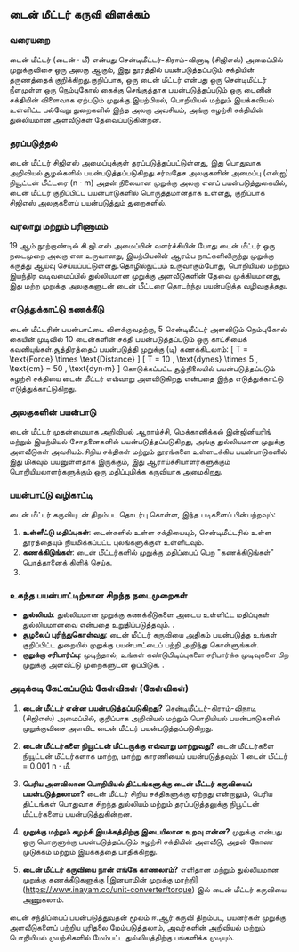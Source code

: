 ## டைன் மீட்டர் கருவி விளக்கம்

### வரையறை
டைன் மீட்டர் (டைன் · மீ) என்பது சென்டிமீட்டர்-கிராம்-வினாடி (சிஜிஎஸ்) அமைப்பில் முறுக்குவிசை ஒரு அலகு ஆகும், இது தூரத்தில் பயன்படுத்தப்படும் சக்தியின் தருணத்தைக் குறிக்கிறது.குறிப்பாக, ஒரு டைன் மீட்டர் என்பது ஒரு சென்டிமீட்டர் நீளமுள்ள ஒரு நெம்புகோல் கைக்கு செங்குத்தாக பயன்படுத்தப்படும் ஒரு டைனின் சக்தியின் விளைவாக ஏற்படும் முறுக்கு.இயற்பியல், பொறியியல் மற்றும் இயக்கவியல் உள்ளிட்ட பல்வேறு துறைகளில் இந்த அலகு அவசியம், அங்கு சுழற்சி சக்தியின் துல்லியமான அளவீடுகள் தேவைப்படுகின்றன.

### தரப்படுத்தல்
டைன் மீட்டர் சிஜிஎஸ் அமைப்புக்குள் தரப்படுத்தப்பட்டுள்ளது, இது பொதுவாக அறிவியல் சூழல்களில் பயன்படுத்தப்படுகிறது.சர்வதேச அலகுகளின் அமைப்பு (எஸ்ஐ) நியூட்டன் மீட்டரை (n · m) அதன் நிலையான முறுக்கு அலகு எனப் பயன்படுத்துகையில், டைன் மீட்டர் குறிப்பிட்ட பயன்பாடுகளில் பொருத்தமானதாக உள்ளது, குறிப்பாக சிஜிஎஸ் அலகுகளைப் பயன்படுத்தும் துறைகளில்.

### வரலாறு மற்றும் பரிணாமம்
19 ஆம் நூற்றாண்டில் சி.ஜி.எஸ் அமைப்பின் வளர்ச்சியின் போது டைன் மீட்டர் ஒரு நடைமுறை அலகு என உருவானது, இயற்பியலின் ஆரம்ப நாட்களிலிருந்து முறுக்கு கருத்து ஆய்வு செய்யப்பட்டுள்ளது.தொழில்நுட்பம் உருவாகும்போது, ​​பொறியியல் மற்றும் இயந்திர வடிவமைப்பில் துல்லியமான முறுக்கு அளவீடுகளின் தேவை முக்கியமானது, இது மற்ற முறுக்கு அலகுகளுடன் டைன் மீட்டரை தொடர்ந்து பயன்படுத்த வழிவகுத்தது.

### எடுத்துக்காட்டு கணக்கீடு
டைன் மீட்டரின் பயன்பாட்டை விளக்குவதற்கு, 5 சென்டிமீட்டர் அளவிடும் நெம்புகோல் கையின் முடிவில் 10 டைன்களின் சக்தி பயன்படுத்தப்படும் ஒரு காட்சியைக் கவனியுங்கள்.சூத்திரத்தைப் பயன்படுத்தி முறுக்கு (டி) கணக்கிடலாம்:
\[ T = \text{Force} \times \text{Distance} \]
\[ T = 10 \, \text{dynes} \times 5 \, \text{cm} = 50 \, \text{dyn·m} \]
கொடுக்கப்பட்ட சூழ்நிலையில் பயன்படுத்தப்படும் சுழற்சி சக்தியை டைன் மீட்டர் எவ்வாறு அளவிடுகிறது என்பதை இந்த எடுத்துக்காட்டு எடுத்துக்காட்டுகிறது.

### அலகுகளின் பயன்பாடு
டைன் மீட்டர் முதன்மையாக அறிவியல் ஆராய்ச்சி, மெக்கானிக்கல் இன்ஜினியரிங் மற்றும் இயற்பியல் சோதனைகளில் பயன்படுத்தப்படுகிறது, அங்கு துல்லியமான முறுக்கு அளவீடுகள் அவசியம்.சிறிய சக்திகள் மற்றும் தூரங்களை உள்ளடக்கிய பயன்பாடுகளில் இது மிகவும் பயனுள்ளதாக இருக்கும், இது ஆராய்ச்சியாளர்களுக்கும் பொறியியலாளர்களுக்கும் ஒரு மதிப்புமிக்க கருவியாக அமைகிறது.

### பயன்பாட்டு வழிகாட்டி
டைன் மீட்டர் கருவியுடன் திறம்பட தொடர்பு கொள்ள, இந்த படிகளைப் பின்பற்றவும்:
1. **உள்ளீட்டு மதிப்புகள்**: டைன்களில் உள்ள சக்தியையும், சென்டிமீட்டரில் உள்ள தூரத்தையும் நியமிக்கப்பட்ட புலங்களுக்குள் உள்ளிடவும்.
2. **கணக்கிடுங்கள்**: டைன் மீட்டர்களில் முறுக்கு மதிப்பைப் பெற "கணக்கிடுங்கள்" பொத்தானைக் கிளிக் செய்க.
3.

### உகந்த பயன்பாட்டிற்கான சிறந்த நடைமுறைகள்
- **துல்லியம்**: துல்லியமான முறுக்கு கணக்கீடுகளை அடைய உள்ளிட்ட மதிப்புகள் துல்லியமானவை என்பதை உறுதிப்படுத்தவும்.
.
- **சூழலைப் புரிந்துகொள்வது**: டைன் மீட்டர் கருவியை அதிகம் பயன்படுத்த உங்கள் குறிப்பிட்ட துறையில் முறுக்கு பயன்பாட்டைப் பற்றி அறிந்து கொள்ளுங்கள்.
- **குறுக்கு சரிபார்ப்பு**: முடிந்தால், உங்கள் கண்டுபிடிப்புகளை சரிபார்க்க முடிவுகளை பிற முறுக்கு அளவீட்டு முறைகளுடன் ஒப்பிடுக.
.

### அடிக்கடி கேட்கப்படும் கேள்விகள் (கேள்விகள்)

1. **டைன் மீட்டர் என்ன பயன்படுத்தப்படுகிறது?**
சென்டிமீட்டர்-கிராம்-விநாடி (சிஜிஎஸ்) அமைப்பில், குறிப்பாக அறிவியல் மற்றும் பொறியியல் பயன்பாடுகளில் முறுக்குவிசை அளவிட டைன் மீட்டர் பயன்படுத்தப்படுகிறது.

2. **டைன் மீட்டர்களை நியூட்டன் மீட்டருக்கு எவ்வாறு மாற்றுவது?**
டைன் மீட்டர்களை நியூட்டன் மீட்டர்களாக மாற்ற, மாற்று காரணியைப் பயன்படுத்தவும்: 1 டைன் மீட்டர் = 0.001 n · மீ.

3. **பெரிய அளவிலான பொறியியல் திட்டங்களுக்கு டைன் மீட்டர் கருவியைப் பயன்படுத்தலாமா?**
டைன் மீட்டர் சிறிய சக்திகளுக்கு ஏற்றது என்றாலும், பெரிய திட்டங்கள் பொதுவாக சிறந்த துல்லியம் மற்றும் தரப்படுத்தலுக்கு நியூட்டன் மீட்டர்களைப் பயன்படுத்துகின்றன.

4. **முறுக்கு மற்றும் சுழற்சி இயக்கத்திற்கு இடையிலான உறவு என்ன?**
முறுக்கு என்பது ஒரு பொருளுக்கு பயன்படுத்தப்படும் சுழற்சி சக்தியின் அளவீடு, அதன் கோண முடுக்கம் மற்றும் இயக்கத்தை பாதிக்கிறது.

5. **டைன் மீட்டர் கருவியை நான் எங்கே காணலாம்?**
எளிதான மற்றும் துல்லியமான முறுக்கு கணக்கீடுகளுக்கு [இனயாமின் முறுக்கு மாற்றி] (https://www.inayam.co/unit-converter/torque) இல் டைன் மீட்டர் கருவியை அணுகலாம்.

டைன் சந்திப்பைப் பயன்படுத்துவதன் மூலம் ஈ.ஆர் கருவி திறம்பட, பயனர்கள் முறுக்கு அளவீடுகளைப் பற்றிய புரிதலை மேம்படுத்தலாம், அவர்களின் அறிவியல் மற்றும் பொறியியல் முயற்சிகளில் மேம்பட்ட துல்லியத்திற்கு பங்களிக்க முடியும்.